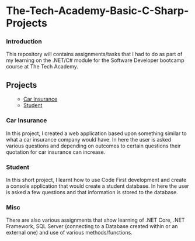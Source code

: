 # The-Tech-Academy-Basic-C-Sharp-Projects

<h3>Introduction</h3>

<p>This repository will contains assignments/tasks that I had to do as part of my learning on the .NET/C# module for the Software Developer bootcamp course at The Tech Academy.</p>

<h2>Projects</h2>
<ul>
  <ul>
  <li><a href="https://github.com/nmepani87/The-Tech-Academy-Basic-C-Sharp-Projects/tree/main/CarInsurance">Car Insurance</a></li>
  <li><a href="https://github.com/nmepani87/The-Tech-Academy-Basic-C-Sharp-Projects/tree/main/codefirstStudent">Student</a></li>
</ul>
 </ul>
 <h3>Car Insurance</h3>
 <p>In this project, I created a web application based upon something similar to what a car insurance company would have. In here the user is asked various questions and depending on outcomes to certain questions their quotation for car insurance can increase.</p>
 
  <h3>Student</h3>
 <p>In this short project, I learnt how to use Code First development and create a console application that would create a student database. In here the user is asked a few questions and that information is stored to the database.</p>
 
  <h3>Misc</h3>
 <p>There are also various assignments that show learning of .NET Core, .NET Framework, SQL Server (connecting to a Database created within or an external one) and use of various methods/functions. </p>
